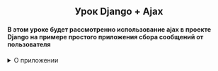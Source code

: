 <h2 align = 'center'>Урок Django + Ajax</h2>

<h4>В этом уроке будет рассмотренно использование ajax в проекте
Django на примере простого приложения сбора сообщений от пользователя
</h4>

<details>
    <summary>О приложении</summary>
    <ul>
        <li>Созданн проект app</li>
        <li>Все приложения будут находится в папке modules</li>
        <li>Все шаблоны, css-стили и js-код будут находится в папке templates</li>
    </ul>
</details>

<br>
